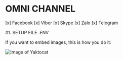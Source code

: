 # OMNI CHANNEL
[x] Facebook
[x] Viber
[x] Skype
[x] Zalo
[x] Telegram

#1. SETUP FILE .ENV

If you want to embed images, this is how you do it:

![Image of Yaktocat](https://octodex.github.com/images/yaktocat.png)

